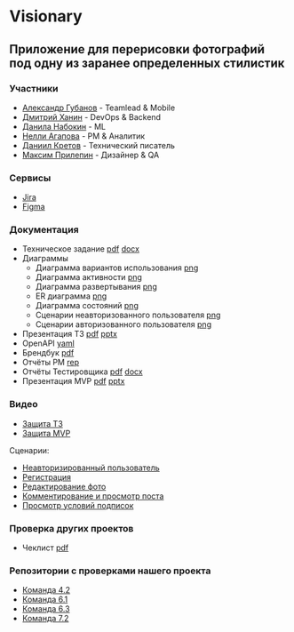 # Visionary
## Приложение для перерисовки фотографий под одну из заранее определенных стилистик 
### Участники
- [Александр Губанов](https://github.com/AleksandrPravdin) - Teamlead & Mobile
- [Дмитрий Ханин](https://github.com/MysteryL1fe) - DevOps & Backend
- [Данила Набокин](https://github.com/Damnning) - ML
- [Нелли Агапова](https://github.com/Nellmory) - PM & Аналитик
- [Даниил Кретов](https://github.com/SozvezdieEmpoloee) - Технический писатель
- [Максим Прилепин](https://github.com/JustiSablea) - Дизайнер & QA
### Сервисы
* [Jira](https://id.atlassian.com/invite/p/jira-software?id=_G0OVah0QVq9GGeGqob1SA)
* [Figma](https://www.figma.com/design/8WzZjcBWFuxjhPgN0SXnbi/Visionary-Login-Screen?node-id=129-313&t=6hd2iUxEWvem2A5I-11)
### Документация
- Техническое задание  [pdf](https://github.com/Mixing-Visionary/Docs/blob/master/TechnicalSpecifications/TechSpeccs.pdf)  [docx](https://github.com/Mixing-Visionary/Docs/blob/master/TechnicalSpecifications/TechSpeccs.docx)
- Диаграммы
	- Диаграмма вариантов использования [png](https://github.com/Mixing-Visionary/Docs/tree/master/Diagrams/UseCase.png)
	- Диаграмма активности [png](https://github.com/Mixing-Visionary/Docs/tree/master/Diagrams/Activity.png)
	- Диаграмма развертывания [png](https://github.com/Mixing-Visionary/Docs/tree/master/Diagrams/Deployment.png)
	- ER диаграмма [png](https://github.com/Mixing-Visionary/Docs/tree/master/Diagrams/ER.png)
	- Диаграмма состояний [png](https://github.com/Mixing-Visionary/Docs/tree/master/Diagrams/StateChart.png)
	- Сценарии неавторизованного пользователя [png](https://github.com/Mixing-Visionary/Docs/tree/master/Diagrams/UnathorizedUserScenary.png)
	- Сценарии авторизованного пользователя [png](https://github.com/Mixing-Visionary/Docs/tree/master/Diagrams/AthorizedUserScenary.png)
- Презентация ТЗ [pdf](https://github.com/Mixing-Visionary/Docs/blob/master/Presentation/TechSpecs_presnetation.pdf)  [pptx](https://github.com/Mixing-Visionary/Docs/blob/master/Presentation/TechSpecs_presnetation.pptx)
- OpenAPI [yaml](https://github.com/Mixing-Visionary/Docs/blob/master/OpenAPI/openapi.yaml)
- Брендбук [pdf](https://github.com/Mixing-Visionary/Docs/blob/master/BrandBook/BrandBook.pdf)
- Отчёты PM [rep](https://github.com/Mixing-Visionary/Reports)
- Отчёты Тестировщика [pdf](https://github.com/Mixing-Visionary/Docs/blob/master/TestsDocumentation/TestsReport.pdf) [docx](https://github.com/Mixing-Visionary/Docs/blob/master/TestsDocumentation/TestsReport.docx)
- Презентация MVP [pdf](https://github.com/Mixing-Visionary/Docs/blob/master/Presentation/MVP_presentation.pdf) [pptx](https://github.com/Mixing-Visionary/Docs/blob/master/Presentation/MVP_presentation.pptx)
### Видео
- [Защита ТЗ](https://drive.google.com/file/d/1ZAEx87zdco-ml5oO-SxhZdC1zHx_DL_Q/view?usp=sharing)
- [Защита MVP](https://drive.google.com/file/d/1a1aySghCdFW4c7IcMH3HMoCZBkm1NghW/view?usp=drive_link)

Сценарии:
- [Неавторизированный пользователь](https://drive.google.com/file/d/1n0in5QhbsOsQaRfCtpZ0jGjWqHvPP4i_/view?usp=sharing)
- [Регистрация](https://drive.google.com/file/d/1WF4nWsF2mqKLOfjCLsAlRrEnMVZW_LW5/view?usp=sharing)
- [Редактирование фото](https://drive.google.com/file/d/1UAECkGKGQvSLQDIb7Un3Pq8-lKRA6crF/view?usp=sharing)
- [Комментирование и просмотр поста](https://drive.google.com/file/d/1jcRGftvdwkSoYKBjjxx-OGa45JHt0yDt/view?usp=sharing)
- [Просмотр условий подписок](https://drive.google.com/file/d/1vVZHzG30I2RjlfHEs-20p-FWAGOS4o5X/view?usp=sharing)
### Проверка других проектов
- Чеклист [pdf](https://github.com/Mixing-Visionary/Docs/blob/docs-deploy/CheckList/Checklist.pdf)
### Репозитории с проверками нашего проекта
- [Команда 4.2](https://github.com/I-want-pizza/QWality.git)
- [Команда 6.1](https://gitlab.usr0.ru/tailoredtastes/tailoredtastes-documentation/)
- [Команда 6.3](https://github.com/VisualMusic-VSU/visualmusic)
- [Команда 7.2](https://github.com/orgs/ReflectAppTP)
